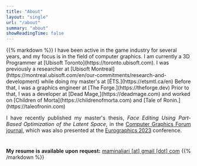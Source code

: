 ```yaml
---
title: "About"
layout: "single"
url: "/about"
summary: "about"
showReadingTime: false
---
```


<span style="text-align: justify;">
{{% markdown %}}
I have been active in the game industry for several years, and my focus is in the field of computer graphics.
I am currently a 3D Programmer at [Ubisoft Toronto](https://toronto.ubisoft.com).
I was previously a researcher at [Ubisoft Montreal](https://montreal.ubisoft.com/en/our-commitments/research-and-development)
while doing my master's at [ÉTS.](https://etsmtl.ca/en)
Before that, I was a graphics engineer at [The Forge.](https://theforge.dev)
Prior to that, I was a developer at [Dead Mage,](https://deadmage.com)
and worked on [Children of Morta](https://childrenofmorta.com) and [Tale of Ronin.](https://taleofronin.com) 


I have recently published my master's thesis, _Face Editing Using Part-Based Optimization of the Latent Space_,
in the [Computer Graphics Forum journal,](http://dx.doi.org/10.1111/cgf.14760)
which was also presented at the [Eurographics 2023](https://eg2023.saarland-informatics-campus.de/full-program) conference.

#

**My resume is available upon request:** [maminaliari [at] gmail [dot] com](mailto:maminaliari@gmail.com)
{{% /markdown %}}
</span>
